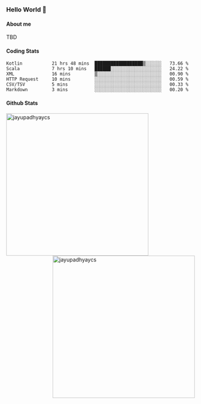 ### Hello World 👋
#### About me
TBD
#### Coding Stats
<!--START_SECTION:waka-->

```text
Kotlin           21 hrs 48 mins  ██████████████████▒░░░░░░   73.66 %
Scala            7 hrs 10 mins   ██████░░░░░░░░░░░░░░░░░░░   24.22 %
XML              16 mins         ▒░░░░░░░░░░░░░░░░░░░░░░░░   00.90 %
HTTP Request     10 mins         ░░░░░░░░░░░░░░░░░░░░░░░░░   00.59 %
CSV/TSV          5 mins          ░░░░░░░░░░░░░░░░░░░░░░░░░   00.33 %
Markdown         3 mins          ░░░░░░░░░░░░░░░░░░░░░░░░░   00.20 %
```

<!--END_SECTION:waka-->
#### Github Stats

<p  ><img align="left" src="https://github-readme-stats.vercel.app/api/top-langs?username=jayupadhyaycs&theme=tokyonight&show_icons=true&locale=en&layout=compact" alt="jayupadhyaycs" width="380px"  /> 
<img align="right" src="https://github-readme-streak-stats.herokuapp.com/?user=jayupadhyaycs&theme=tokyonight&" alt="jayupadhyaycs" width="380px"/>
</p>




<!--
**JayUpadhyayCS/JayUpadhyayCS** is a ✨ _special_ ✨ repository because its `README.md` (this file) appears on your GitHub profile.

Here are some ideas to get you started:

- 🔭 I’m currently working on ...
- 🌱 I’m currently learning ...
- 👯 I’m looking to collaborate on ...
- 🤔 I’m looking for help with ...
- 💬 Ask me about ...
- 📫 How to reach me: ...
- 😄 Pronouns: ...
- ⚡ Fun fact: ...
-->
